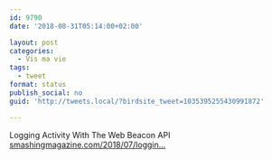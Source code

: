 ```yaml
---
id: 9790
date: '2018-08-31T05:14:00+02:00'

layout: post
categories:
  - Vis ma vie
tags:
  - tweet
format: status
publish_social: no
guid: 'http://tweets.local/?birdsite_tweet=1035395255430991872'

---
```


Logging Activity With The Web Beacon API [smashingmagazine.com/2018/07/loggin…](https://www.smashingmagazine.com/2018/07/logging-activity-web-beacon-api/)